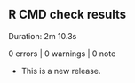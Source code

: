 ## R CMD check results
Duration: 2m 10.3s

0 errors | 0 warnings | 0 note

* This is a new release.
